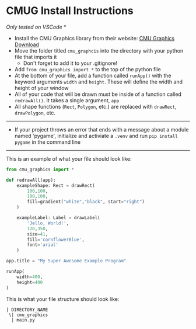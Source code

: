 # CMUG Install Instructions
*Only tested on VSCode* *

- Install the CMU Graphics library from their website: [CMU Graphics Download](https://academy.cs.cmu.edu/desktop)
- Move the folder titled ``cmu_graphcis`` into the directory with your python file that imports it
  - Don't forget to add it to your .gitignore!
- Add ``from cmu_graphics import *`` to the top of the python file
- At the bottom of your file, add a function called ``runApp()`` with the keyword arguments ``width`` and ``height``. These will define the width and height of your window
- All of your code that will be drawn must be inside of a function called ``redrawAll()``. It takes a single argument, ``app``
- All shape functions (``Rect``, ``Polygon``, etc.) are replaced with ``drawRect``, ``drawPolygon``, etc.
---
- If your project throws an error that ends with a message about a module named 'pygame', initialize and activiate a ``.venv`` and run ``pip install pygame`` in the command line
---

This is an example of what your file should look like:

```python
from cmu_graphics import *

def redrawAll(app):
    exampleShape: Rect = drawRect(
        100,100,
        100,100,
        fill=gradient("white","black", start="right")
    )

    exampleLabel: Label = drawLabel(
        'Jello, World!',
        120,350,
        size=41,
        fill='cornflowerBlue',
        font='arial'
    )

app.title = "My Super Awesome Example Program"

runApp(
    width=400,
    height=400
)
```

This is what your file structure should look like:
```
| DIRECTORY_NAME  
 \| cmu_graphics  
  | main.py  
```

